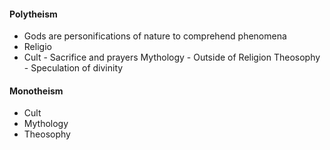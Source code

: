 #### Polytheism
- Gods are personifications of nature to comprehend phenomena
- Religio
- Cult - Sacrifice and prayers
Mythology - Outside of Religion
Theosophy - Speculation of divinity

#### Monotheism
- Cult
- Mythology
- Theosophy


